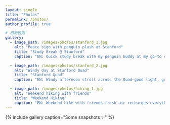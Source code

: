 ```yaml
---
layout: single
title: "Photos"
permalink: /photos/
author_profile: true

# 相册数据
gallery:
  - image_path: /images/photos/stanford_1.jpg
    alt: "Peace sign with penguin plush at Stanford"
    title: "Study Break @ Stanford"
    caption: "EN: Quick study break with my penguin buddy at my go-to campus café.  |  中文：学习间隙和小企鹅合影，在我常去的校园咖啡角。"

  - image_path: /images/photos/stanford_2.jpg
    alt: "Windy day at Stanford Quad"
    title: "Stanford Quad"
    caption: "EN: Windy afternoon stroll across the Quad—good light, good vibes.  |  中文：微风里的斯坦福主校区广场，光线和心情都刚刚好。"

  - image_path: /images/photos/hiking_1.jpg
    alt: "Weekend hiking with friends"
    title: "Weekend Hiking"
    caption: "EN: Weekend hike with friends—fresh air recharges everything.  |  中文：周末和朋友去徒步，一口新鲜空气把电量拉满。"
---
```


{% include gallery caption="Some snapshots ✨" %}

